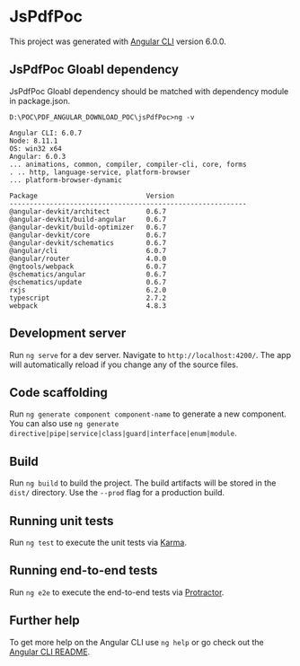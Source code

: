 # JsPdfPoc

This project was generated with [Angular CLI](https://github.com/angular/angular-cli) version 6.0.0.

## JsPdfPoc Gloabl dependency 
   JsPdfPoc Gloabl dependency should be matched with dependency module in package.json.
   
    D:\POC\PDF_ANGULAR_DOWNLOAD_POC\jsPdfPoc>ng -v

    Angular CLI: 6.0.7
    Node: 8.11.1
    OS: win32 x64
    Angular: 6.0.3
    ... animations, common, compiler, compiler-cli, core, forms
    . .. http, language-service, platform-browser
    ... platform-browser-dynamic

    Package                           Version
    -----------------------------------------------------------
    @angular-devkit/architect         0.6.7
    @angular-devkit/build-angular     0.6.7
    @angular-devkit/build-optimizer   0.6.7
    @angular-devkit/core              0.6.7
    @angular-devkit/schematics        0.6.7
    @angular/cli                      6.0.7
    @angular/router                   4.0.0
    @ngtools/webpack                  6.0.7
    @schematics/angular               0.6.7
    @schematics/update                0.6.7
    rxjs                              6.2.0
    typescript                        2.7.2
    webpack                           4.8.3



## Development server

Run `ng serve` for a dev server. Navigate to `http://localhost:4200/`. The app will automatically reload if you change any of the source files.

## Code scaffolding

Run `ng generate component component-name` to generate a new component. You can also use `ng generate directive|pipe|service|class|guard|interface|enum|module`.

## Build

Run `ng build` to build the project. The build artifacts will be stored in the `dist/` directory. Use the `--prod` flag for a production build.

## Running unit tests

Run `ng test` to execute the unit tests via [Karma](https://karma-runner.github.io).

## Running end-to-end tests

Run `ng e2e` to execute the end-to-end tests via [Protractor](http://www.protractortest.org/).

## Further help

To get more help on the Angular CLI use `ng help` or go check out the [Angular CLI README](https://github.com/angular/angular-cli/blob/master/README.md).
